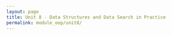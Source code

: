 ```yaml
---
layout: page
title: Unit 8 - Data Structures and Data Search in Practice
permalink: module_oop/unit8/
---
```

